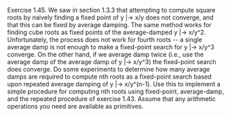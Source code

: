 Exercise 1.45.  We saw in section 1.3.3 that attempting to compute square roots by naively finding a fixed point of y |-> x/y does not converge, and that this can be fixed by average damping. The same method works for finding cube roots as fixed points of the average-damped y |-> x/y^2. Unfortunately, the process does not work for fourth roots -- a single average damp is not enough to make a fixed-point search for y |-> x/y^3 converge. On the other hand, if we average damp twice (i.e., use the average damp of the average damp of y |-> x/y^3) the fixed-point search does converge. Do some experiments to determine how many average damps are required to compute nth roots as a fixed-point search based upon repeated average damping of y |-> x/y^(n-1). Use this to implement a simple procedure for computing nth roots using fixed-point, average-damp, and the repeated procedure of exercise 1.43. Assume that any arithmetic operations you need are available as primitives.

